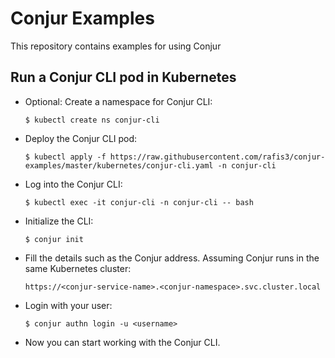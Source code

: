 # Conjur Examples
This repository contains examples for using Conjur

## Run a Conjur CLI pod in Kubernetes

- Optional: Create a namespace for Conjur CLI:

  ```shell-script
  $ kubectl create ns conjur-cli
  ```

- Deploy the Conjur CLI pod:

  ```shell-script
  $ kubectl apply -f https://raw.githubusercontent.com/rafis3/conjur-examples/master/kubernetes/conjur-cli.yaml -n conjur-cli
  ```

- Log into the Conjur CLI:

  ```shell-script
  $ kubectl exec -it conjur-cli -n conjur-cli -- bash
  ```

- Initialize the CLI:

  ```shell-script
  $ conjur init
  ```

- Fill the details such as the Conjur address. Assuming Conjur runs in the same Kubernetes cluster:
  
  ```text
  https://<conjur-service-name>.<conjur-namespace>.svc.cluster.local
  ```

- Login with your user:

  ```shell-script
  $ conjur authn login -u <username>
  ```

- Now you can start working with the Conjur CLI.